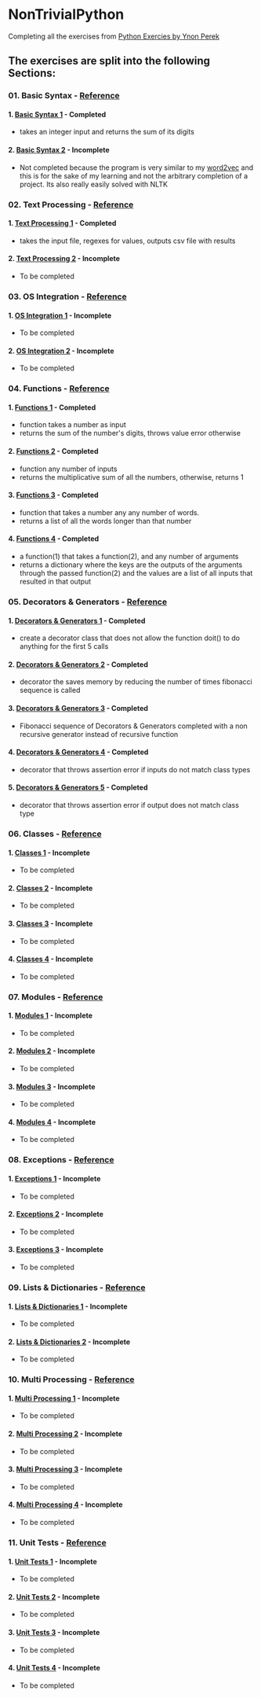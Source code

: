 # NonTrivialPython
Completing all the exercises from [Python Exercies by Ynon Perek](https://www.ynonperek.com/2017/09/21/python-exercises/?utm_source=mybridge&amp;utm_medium=blog&amp;utm_campaign=read_more)


## The exercises are split into the following Sections:
### 01. Basic Syntax - [Reference](https://www.ynonperek.com/2017/09/21/python-exercises/?utm_source=mybridge&utm_medium=blog&utm_campaign=read_more#basicsyntax)
#### 1. [Basic Syntax 1](./basicsyntax1.py) - Completed
 - takes an integer input and returns the sum of its digits
#### 2. [Basic Syntax 2](./basicsyntax2.py) - Incomplete
 - Not completed because the program is very similar to my [word2vec](https://github.com/manvillej/Word2Vec/blob/master/word2vec.py) and this is for the sake of my learning and not the arbitrary completion of a project. Its also really easily solved with NLTK

### 02. Text Processing - [Reference](https://www.ynonperek.com/2017/09/21/python-exercises/?utm_source=mybridge&utm_medium=blog&utm_campaign=read_more#textprocessing)
#### 1. [Text Processing 1](./textprocessing1.py) - Completed
 - takes the input file, regexes for values, outputs csv file with results
#### 2. [Text Processing 2](./README.md) - Incomplete
 - To be completed

### 03. OS Integration - [Reference](https://www.ynonperek.com/2017/09/21/python-exercises/?utm_source=mybridge&utm_medium=blog&utm_campaign=read_more#osintegration)
#### 1. [OS Integration 1](./README.md) - Incomplete
 - To be completed
#### 2. [OS Integration 2](./README.md) - Incomplete
 - To be completed

### 04. Functions - [Reference](https://www.ynonperek.com/2017/09/21/python-exercises/?utm_source=mybridge&utm_medium=blog&utm_campaign=read_more#functions)
#### 1. [Functions 1](./basicsyntax1.py) - Completed
 - function takes a number as input
 - returns the sum of the number's digits, throws value error otherwise
#### 2. [Functions 2](./Function2.py) - Completed
 - function any number of inputs
 - returns the multiplicative sum of all the numbers, otherwise, returns 1
#### 3. [Functions 3](./Function3.py) - Completed
 - function that takes a number any any number of words.
 - returns a list of all the words longer than that number
#### 4. [Functions 4](./Function4.py) - Completed
 - a function(1) that takes a function(2), and any number of arguments
 - returns a dictionary where the keys are the outputs of the arguments through the passed function(2) and the values are a list of all inputs that resulted in that output

### 05. Decorators & Generators - [Reference](https://www.ynonperek.com/2017/09/21/python-exercises/?utm_source=mybridge&utm_medium=blog&utm_campaign=read_more#decoratorsgenerators)
#### 1. [Decorators & Generators 1](./decorator1.py) - Completed
 - create a decorator class that does not allow the function doit() to do anything for the first 5 calls
#### 2. [Decorators & Generators 2](./decorator2.py) - Completed
 - decorator the saves memory by reducing the number of times fibonacci sequence is called
#### 3. [Decorators & Generators 3](./decorator3.py) - Completed
 - Fibonacci sequence of Decorators & Generators completed with a non recursive generator instead of recursive function
#### 4. [Decorators & Generators 4](./decorator4.py) - Completed
 - decorator that throws assertion error if inputs do not match class types
#### 5. [Decorators & Generators 5](./decorator5.py) - Completed
 - decorator that throws assertion error if output does not match class type

### 06. Classes - [Reference](https://www.ynonperek.com/2017/09/21/python-exercises/?utm_source=mybridge&utm_medium=blog&utm_campaign=read_more#classes)
#### 1. [Classes 1](./README.md) - Incomplete
 - To be completed
#### 2. [Classes 2](./README.md) - Incomplete
 - To be completed
#### 3. [Classes 3](./README.md) - Incomplete
 - To be completed
#### 4. [Classes 4](./README.md) - Incomplete
 - To be completed

### 07. Modules - [Reference](https://www.ynonperek.com/2017/09/21/python-exercises/?utm_source=mybridge&utm_medium=blog&utm_campaign=read_more#modules)
#### 1. [Modules 1](./README.md) - Incomplete
 - To be completed
#### 2. [Modules 2](./README.md) - Incomplete
 - To be completed
#### 3. [Modules 3](./README.md) - Incomplete
 - To be completed
#### 4. [Modules 4](./README.md) - Incomplete
 - To be completed

### 08. Exceptions - [Reference](https://www.ynonperek.com/2017/09/21/python-exercises/?utm_source=mybridge&utm_medium=blog&utm_campaign=read_more#exceptions)
#### 1. [Exceptions 1](./README.md) - Incomplete
 - To be completed
#### 2. [Exceptions 2](./README.md) - Incomplete
 - To be completed
#### 3. [Exceptions 3](./README.md) - Incomplete
 - To be completed

### 09. Lists & Dictionaries - [Reference](https://www.ynonperek.com/2017/09/21/python-exercises/?utm_source=mybridge&utm_medium=blog&utm_campaign=read_more#listsdictionaries)
#### 1. [Lists & Dictionaries 1](./README.md) - Incomplete
 - To be completed
#### 2. [Lists & Dictionaries 2](./README.md) - Incomplete
 - To be completed

### 10. Multi Processing - [Reference](https://www.ynonperek.com/2017/09/21/python-exercises/?utm_source=mybridge&utm_medium=blog&utm_campaign=read_more#multiprocessing)
#### 1. [Multi Processing 1](./README.md) - Incomplete
 - To be completed
#### 2. [Multi Processing 2](./README.md) - Incomplete
 - To be completed
#### 3. [Multi Processing 3](./README.md) - Incomplete
 - To be completed
#### 4. [Multi Processing 4](./README.md) - Incomplete
 - To be completed

### 11. Unit Tests - [Reference](https://www.ynonperek.com/2017/09/21/python-exercises/?utm_source=mybridge&utm_medium=blog&utm_campaign=read_more#unittests)
#### 1. [Unit Tests 1](./README.md) - Incomplete
 - To be completed
#### 2. [Unit Tests 2](./README.md) - Incomplete
 - To be completed
#### 3. [Unit Tests 3](./README.md) - Incomplete
 - To be completed
#### 4. [Unit Tests 4](./README.md) - Incomplete
 - To be completed
